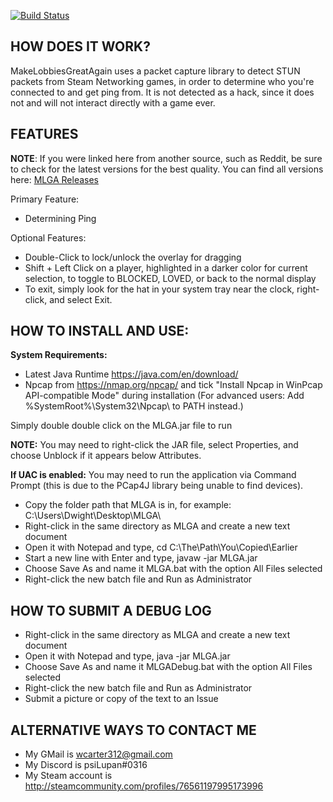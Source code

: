 [![Build Status](https://travis-ci.org/PsiLupan/MakeLobbiesGreatAgain.svg)](https://travis-ci.org/PsiLupan/MakeLobbiesGreatAgain/)

## HOW DOES IT WORK?
MakeLobbiesGreatAgain uses a packet capture library to detect STUN packets from Steam Networking games, in order to determine who you're connected to and get ping from.
It is not detected as a hack, since it does not and will not interact directly with a game ever. 

## FEATURES

**NOTE**: If you were linked here from another source, such as Reddit, be sure to check for the latest versions for the best quality. You can find all versions here: [MLGA Releases](https://github.com/PsiLupan/MakeLobbiesGreatAgain/releases)

Primary Feature:
* Determining Ping

Optional Features: 
* Double-Click to lock/unlock the overlay for dragging
* Shift + Left Click on a player, highlighted in a darker color for current selection, to toggle to BLOCKED, LOVED, or back to the normal display
* To exit, simply look for the hat in your system tray near the clock, right-click, and select Exit.

## HOW TO INSTALL AND USE:
**System Requirements:**
* Latest Java Runtime https://java.com/en/download/
* Npcap from https://nmap.org/npcap/ and tick "Install Npcap in WinPcap API-compatible Mode" during installation (For advanced users: Add %SystemRoot%\System32\Npcap\ to PATH instead.)

Simply double double click on the MLGA.jar file to run

**NOTE:** You may need to right-click the JAR file, select Properties, and choose Unblock if it appears below Attributes.

**If UAC is enabled:** 
You may need to run the application via Command Prompt (this is due to the PCap4J library being unable to find devices).
* Copy the folder path that MLGA is in, for example: C:\Users\Dwight\Desktop\MLGA\
* Right-click in the same directory as MLGA and create a new text document
* Open it with Notepad and type, cd C:\The\Path\You\Copied\Earlier
* Start a new line with Enter and type, javaw -jar MLGA.jar
* Choose Save As and name it MLGA.bat with the option All Files selected
* Right-click the new batch file and Run as Administrator

## HOW TO SUBMIT A DEBUG LOG
* Right-click in the same directory as MLGA and create a new text document
* Open it with Notepad and type, java -jar MLGA.jar
* Choose Save As and name it MLGADebug.bat with the option All Files selected
* Right-click the new batch file and Run as Administrator
* Submit a picture or copy of the text to an Issue

## ALTERNATIVE WAYS TO CONTACT ME
* My GMail is wcarter312@gmail.com
* My Discord is psiLupan#0316
* My Steam account is http://steamcommunity.com/profiles/76561197995173996